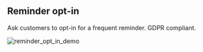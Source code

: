 ## Reminder opt-in

Ask customers to opt-in for a frequent reminder. GDPR compliant.

![reminder_opt_in_demo](https://raw.githubusercontent.com/loyjoy/welcome/master/help/processes/process/subprocesses/reminder_opt_in_demo.png)
